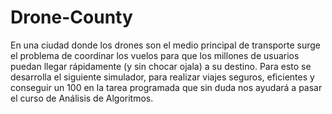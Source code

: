 # Drone-County
En una ciudad donde los drones son el medio principal de transporte surge el problema de coordinar los vuelos para que los millones de usuarios puedan llegar rápidamente (y sin chocar ojala) a su destino. Para esto se desarrolla el siguiente simulador, para realizar viajes seguros, eficientes y conseguir un 100 en la tarea programada que sin duda nos ayudará a pasar el curso de Análisis de Algoritmos. 
